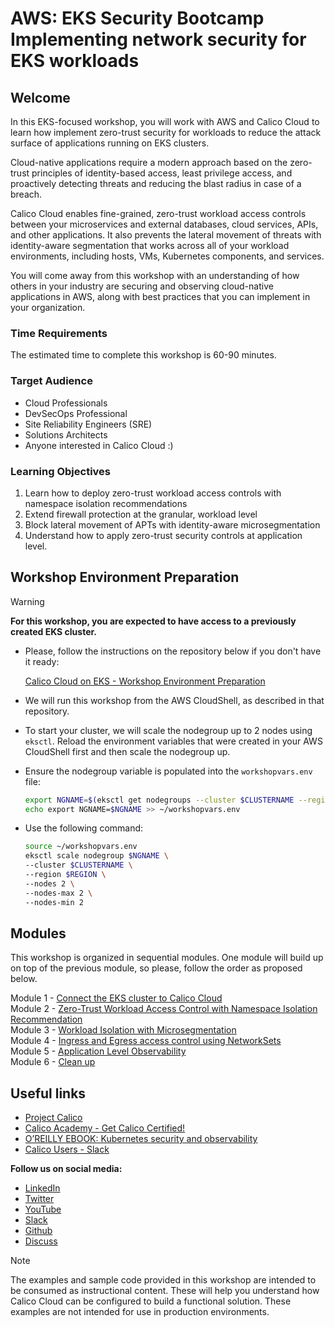# AWS: EKS Security Bootcamp </br> Implementing network security for EKS workloads

## Welcome

In this EKS-focused workshop, you will work with AWS and Calico Cloud to learn how implement zero-trust security for workloads to reduce the attack surface of applications running on EKS clusters.  

Cloud-native applications require a modern approach based on the zero-trust principles of identity-based access, least privilege access, and proactively detecting threats and reducing the blast radius in case of a breach.

Calico Cloud enables fine-grained, zero-trust workload access controls between your microservices and external databases, cloud services, APIs, and other applications. It also prevents the lateral movement of threats with identity-aware segmentation that works across all of your workload environments, including hosts, VMs, Kubernetes components, and services.

You will come away from this workshop with an understanding of how others in your industry are securing and observing cloud-native applications in AWS, along with best practices that you can implement in your organization.

### Time Requirements

The estimated time to complete this workshop is 60-90 minutes.

### Target Audience

- Cloud Professionals
- DevSecOps Professional
- Site Reliability Engineers (SRE)
- Solutions Architects
- Anyone interested in Calico Cloud :)

### Learning Objectives

1. Learn how to deploy zero-trust workload access controls with namespace isolation recommendations
2. Extend firewall protection at the granular, workload level
3. Block lateral movement of APTs with identity-aware microsegmentation
4. Understand how to apply zero-trust security controls at application level.

## Workshop Environment Preparation

> [!WARNING]
> **For this workshop, you are expected to have access to a previously created EKS cluster.**

- Please, follow the instructions on the repository below if you don't have it ready:

  [Calico Cloud on EKS - Workshop Environment Preparation](https://github.com/tigera-solutions/eks-workshop-prep.git)

- We will run this workshop from the AWS CloudShell, as described in that repository.

- To start your cluster, we will scale the nodegroup up to 2 nodes using ```eksctl```. Reload the environment variables that were created in your AWS CloudShell first and then scale the nodegroup up.
  
- Ensure the nodegroup variable is populated into the ```workshopvars.env``` file:

   ```bash
   export NGNAME=$(eksctl get nodegroups --cluster $CLUSTERNAME --region $REGION | grep $CLUSTERNAME | awk -F ' ' '{print $2}') && \
   echo export NGNAME=$NGNAME >> ~/workshopvars.env
   ```

- Use the following command:

  ```bash
  source ~/workshopvars.env
  eksctl scale nodegroup $NGNAME \
  --cluster $CLUSTERNAME \
  --region $REGION \
  --nodes 2 \
  --nodes-max 2 \
  --nodes-min 2
  ```

## Modules

This workshop is organized in sequential modules. One module will build up on top of the previous module, so please, follow the order as proposed below.

Module 1 - [Connect the EKS cluster to Calico Cloud](modules/module-1-connect-calicocloud.md)  
Module 2 - [Zero-Trust Workload Access Control with Namespace Isolation Recommendation](modules/module-2-ztac-ns-isolation.md)  
Module 3 - [Workload Isolation with Microsegmentation](modules/module-3-wkload-isolation.md)  
Module 4 - [Ingress and Egress access control using NetworkSets](modules/module-4-network-sets.md)  
Module 5 - [Application Level Observability](modules/module-5-application-observability.md)  
Module 6 - [Clean up](modules/module-6-clean-up.md)  

## Useful links

- [Project Calico](https://www.tigera.io/project-calico/)
- [Calico Academy - Get Calico Certified!](https://academy.tigera.io/)
- [O’REILLY EBOOK: Kubernetes security and observability](https://www.tigera.io/lp/kubernetes-security-and-observability-ebook)
- [Calico Users - Slack](https://slack.projectcalico.org/)

**Follow us on social media:**

- [LinkedIn](https://www.linkedin.com/company/tigera/)
- [Twitter](https://twitter.com/tigeraio)
- [YouTube](https://www.youtube.com/channel/UC8uN3yhpeBeerGNwDiQbcgw/)
- [Slack](https://calicousers.slack.com/)
- [Github](https://github.com/tigera-solutions/)
- [Discuss](https://discuss.projectcalico.tigera.io/)

> [!NOTE]
> The examples and sample code provided in this workshop are intended to be consumed as instructional content. These will help you understand how Calico Cloud can be configured to build a functional solution. These examples are not intended for use in production environments.
